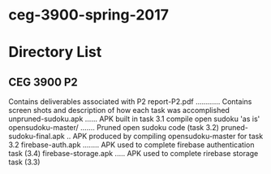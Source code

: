 # ceg-3900-spring-2017

Directory List
===========================================

CEG 3900 P2
-------------------------------------------
 Contains deliverables associated with P2
  report-P2.pdf ............ Contains screen shots and description of how each task was accomplished
  unpruned-sudoku.apk ...... APK built in task 3.1 compile open sudoku 'as is'
  opensudoku-master/ ....... Pruned open sudoku code (task 3.2)
  pruned-sudoku-final.apk .. APK produced by compiling opensudoku-master for task 3.2
  firebase-auth.apk ........ APK used to complete firebase authentication task (3.4)
  firebase-storage.apk ..... APK used to complete rirebase storage task (3.3)
  
  
